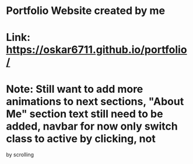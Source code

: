 # Portfolio Website created by me
# Link: https://oskar6711.github.io/portfolio/
# Note: Still want to add more animations to next sections, "About Me" section text still need to be added, navbar for now only switch class to active by clicking, not
by scrolling
